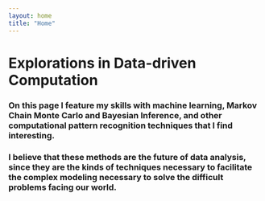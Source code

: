 ```yaml
---
layout: home
title: "Home"
---
```


# Explorations in Data-driven Computation

### On this page I feature my skills with machine learning, Markov Chain Monte Carlo and Bayesian Inference, and other computational pattern recognition techniques that I find interesting. 

### I believe that these methods are the future of data analysis, since they are the kinds of techniques necessary to facilitate the complex modeling necessary to solve the difficult problems facing our world.
